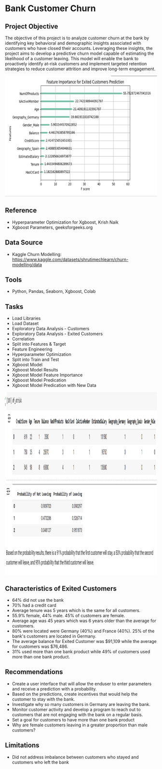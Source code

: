 # Bank Customer Churn

## Project Objective
The objective of this project is to analyze customer churn at the bank by identifying key behavioral and demographic insights associated with customers who have closed their accounts. Leveraging these insights, the project aims to develop a predictive churn model capable of estimating the likelihood of a customer leaving. This model will enable the bank to proactively identify at-risk customers and implement targeted retention strategies to reduce customer attrition and improve long-term engagement.

<img src="https://github.com/Sarah269/glowing-dollop/blob/main/CustomerChurn/ExitCust_FeatureImportance.png" height=400>

## Reference
- Hyperparameter Optimization for Xgboost, Krish Naik
- Xgboost Parameters, geeksforgeeks.org

## Data Source
- Kaggle Churn Modelling: https://www.kaggle.com/datasets/shrutimechlearn/churn-modelling/data

## Tools
- Python, Pandas, Seaborn, Xgboost, Colab

## Tasks
- Load Libraries
- Load Dataset
- Exploratory Data Analysis - Customers
- Exploratory Data Analysis - Exited Customers
- Correlation
- Split into Features & Target
- Feature Engineering
- Hyperparameter Optimization
- Split into Train and Test
- Xgboost Model
- Xgboost Model Results
- Xgboost Model Feature Importance
- Xgboost Model Predication
- Xgboost Model Predication with New Data

<img src="https://github.com/Sarah269/glowing-dollop/blob/main/CustomerChurn/atrisk_1.png" height=300>
<br>
<img src="https://github.com/Sarah269/glowing-dollop/blob/main/CustomerChurn/atrisk_2.png" height=300>

  
## Characteristics of Exited Customers
- 64% did not use the bank
- 70% had a credit card
- Average tenure was 5 years which is the same for all customers.
- 55.9% female, 44% male.  45% of customers are female.
- Average age was 45 years which was 6 years older than the average for customers.
- 80% were located were Germany (40%) and France (40%).  25% of the bank's customers are located in Germany.
- The average balance for Exited Customer was \$91,109  while the average for customers was \$76,486.
- 31% used more than one bank product while 49% of customers used more than one bank product.

## Recommendations
- Create a user interface that will allow the enduser to enter parameters and receive a prediction with a probability.
- Based on the predictions, create incentives that would help the customer to stay with the bank.
- Investigate why so many customers in Germany are leaving the bank.
- Monitor customer activity and develop a program to reach out to customers that are not engaging with the bank on a regular basis.
- Set a goal for customers to have more than one bank product
- Why are female customers leaving in a greater proportion than male customers?

## Limitations
- Did not address imbalance between customers who stayed and customers who left the bank

